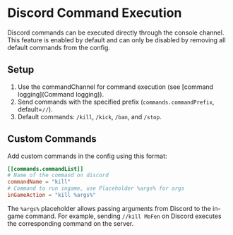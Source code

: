 # Discord Command Execution

Discord commands can be executed directly through the console channel. This feature is enabled by default and can only be disabled by removing all default commands from the config.

## Setup

1. Use the commandChannel for command execution (see [command logging](Command logging)).
2. Send commands with the specified prefix (`commands.commandPrefix`, default=`//`).
3. Default commands: `/kill`, `/kick`, `/ban`, and `/stop`.

## Custom Commands

Add custom commands in the config using this format:


```toml
[[commands.commandList]]
# Name of the command on discord
commandName = "kill"
# Command to run ingame, use Placeholder %args% for args
inGameAction = "kill %args%"
```


The `%args%` placeholder allows passing arguments from Discord to the in-game command. For example, sending `//kill MoFen` on Discord executes the corresponding command on the server.

